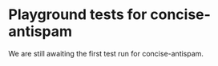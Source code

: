 # Playground tests for concise-antispam
We are still awaiting the first test run for concise-antispam.
